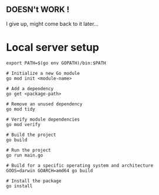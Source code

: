 ## DOESN't WORK !
I give up, might come back to it later...


# Local server setup

```
export PATH=$(go env GOPATH)/bin:$PATH
```

```
# Initialize a new Go module
go mod init <module-name>

# Add a dependency
go get <package-path>

# Remove an unused dependency
go mod tidy

# Verify module dependencies
go mod verify
```

```
# Build the project
go build

# Run the project
go run main.go

# Build for a specific operating system and architecture
GOOS=darwin GOARCH=amd64 go build

# Install the package
go install
```
